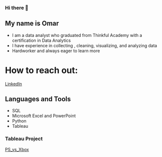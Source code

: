 ### Hi there 👋


## My name is Omar

- I am a data analyst who graduated from Thinkful Academy with a certification in Data Analytics 
- I have experience in collecting , cleaning, visualizing, and analyzing data
- Hardworker and always eager to learn more


# How to reach out:
[LinkedIn](https://www.linkedin.com/in/omar-medrano-05a90a272)

## Languages and Tools
- SQL
- Microsoft Excel and PowerPoint
- Python
- Tableau

### Tableau Project
[PS_vs_Xbox](https://public.tableau.com/views/PlayStationvs_Xbox/Dashboard1?:language=en-US&:display_count=n&:origin=viz_share_link)
